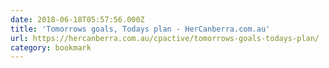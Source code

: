 ```yaml
---
date: 2018-06-18T05:57:56.000Z
title: 'Tomorrows goals, Todays plan - HerCanberra.com.au'
url: https://hercanberra.com.au/cpactive/tomorrows-goals-todays-plan/
category: bookmark
---
```

